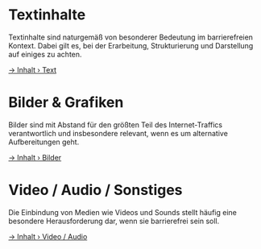 # Textinhalte

Textinhalte sind naturgemäß von besonderer Bedeutung im barrierefreien Kontext. Dabei gilt es, bei der Erarbeitung, Strukturierung und Darstellung auf einiges zu achten.

[→ Inhalt › Text](content/text.md)

# Bilder & Grafiken

Bilder sind mit Abstand für den größten Teil des Internet-Traffics verantwortlich und insbesondere relevant, wenn es um alternative Aufbereitungen geht.

[→ Inhalt › Bilder](content/images.md)

# Video / Audio / Sonstiges

Die Einbindung von Medien wie Videos und Sounds stellt häufig eine besondere Herausforderung dar, wenn sie barrierefrei sein soll.

[→ Inhalt › Video / Audio](content/video-audio.md)